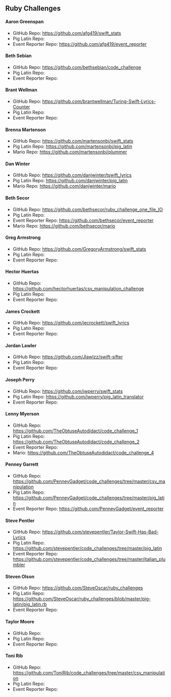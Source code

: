 ## Ruby Challenges


#### Aaron Greenspan

* GitHub Repo: https://github.com/afg419/swift_stats
* Pig Latin Repo: 
* Event Reporter Repo: https://github.com/afg419/event_reporter

#### Beth Sebian

* GitHub Repo: https://github.com/bethsebian/code_challenge
* Pig Latin Repo: 
* Event Reporter Repo: 

#### Brant Wellman

* GitHub Repo: https://github.com/brantwellman/Turing-Swift-Lyrics-Counter
* Pig Latin Repo:
* Event Reporter Repo:

#### Brenna Martenson

* GitHub Repo: https://github.com/martensonbj/swift_stats
* Pig Latin Repo: https://github.com/martensonbj/pig_latin
* Mario Repo: https://github.com/martensonbj/plummer

#### Dan Winter

* GitHub Repo: https://github.com/danjwinter/tswift_lyrics
* Pig Latin Repo: https://github.com/danjwinter/pig_latin
* Mario Repo: https://github.com/danjwinter/mario

#### Beth Secor

* GitHub Repo: https://github.com/bethsecor/ruby_challenge_one_file_IO
* Pig Latin Repo:
* Event Reporter Repo: https://github.com/bethsecor/event_reporter
* Mario Repo: https://github.com/bethsecor/mario

#### Greg Armstrong

* GitHub Repo: https://github.com/GregoryArmstrong/swift_stats
* Pig Latin Repo:
* Event Reporter Repo:

#### Hector Huertas

* GitHub Repo: https://github.com/hectorhuertas/csv_manipulation_challenge
* Pig Latin Repo:
* Event Reporter Repo:

#### James Crockett

* GitHub Repo: https://github.com/jecrockett/swift_lyrics
* Pig Latin Repo:
* Event Reporter Repo:

#### Jordan Lawler

* GitHub Repo: https://github.com/Jlawlzz/swift-sifter
* Pig Latin Repo:
* Event Reporter Repo:

#### Joseph Perry

* GitHub Repo: https://github.com/jwperry/swift_stats
* Pig Latin Repo: https://github.com/jwperry/pig_latin_translator
* Event Reporter Repo:

#### Lenny Myerson

* GitHub Repo: https://github.com/TheObtuseAutodidact/code_challenge_1
* Pig Latin Repo: https://github.com/TheObtuseAutodidact/code_challenge_2
* Event Reporter Repo:
* Mario: https://github.com/TheObtuseAutodidact/code_challenge_4

#### Penney Garrett

* GitHub Repo: https://github.com/PenneyGadget/code_challenges/tree/master/csv_manipulation
* Pig Latin Repo: https://github.com/PenneyGadget/code_challenges/tree/master/pig_latin
* Event Reporter Repo: https://github.com/PenneyGadget/event_reporter

#### Steve Pentler

* GitHub Repo: https://github.com/stevepentler/Taylor-Swift-Has-Bad-Lyrics
* Pig Latin Repo: https://github.com/stevepentler/code_challenges/tree/master/pig_latin
* Event Reporter Repo: https://github.com/stevepentler/code_challenges/tree/master/italian_plumbler

#### Steven Olson

* GitHub Repo: https://github.com/SteveOscar/ruby_challenges
* Pig Latin Repo: https://github.com/SteveOscar/ruby_challenges/blob/master/pig-latin/pig_latin.rb
* Event Reporter Repo:

#### Taylor Moore

* GitHub Repo:
* Pig Latin Repo:
* Event Reporter Repo:

#### Toni Rib

* GitHub Repo: https://github.com/ToniRib/code_challenges/tree/master/csv_manipulation
* Pig Latin Repo:
* Event Reporter Repo:
